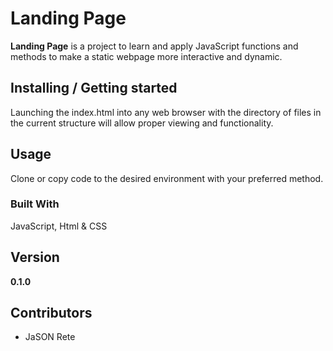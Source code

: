# Landing Page

__Landing Page__ is a project to learn and apply JavaScript functions and methods to make a static webpage more interactive and dynamic.

## Installing / Getting started

Launching the index.html into any web browser with the directory of files in the current structure will allow proper viewing and functionality.

## Usage

Clone or copy code to the desired environment with your preferred method.

### Built With

JavaScript, Html & CSS

## Version

**0.1.0**

## Contributors

- JaSON Rete